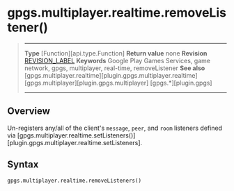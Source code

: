 # gpgs.multiplayer.realtime.removeListener()

> --------------------- ------------------------------------------------------------------------------------------
> __Type__              [Function][api.type.Function]
> __Return value__      none
> __Revision__          [REVISION_LABEL](REVISION_URL)
> __Keywords__          Google Play Games Services, game network, gpgs, multiplayer, real-time, removeListener
> __See also__          [gpgs.multiplayer.realtime][plugin.gpgs.multiplayer.realtime]
>						[gpgs.multiplayer][plugin.gpgs.multiplayer]
>                       [gpgs.*][plugin.gpgs]
> --------------------- ------------------------------------------------------------------------------------------

## Overview

Un-registers any/all of the client's `message`, `peer`, and `room` listeners defined via [gpgs.multiplayer.realtime.setListeners()][plugin.gpgs.multiplayer.realtime.setListeners].

## Syntax

	gpgs.multiplayer.realtime.removeListeners()
